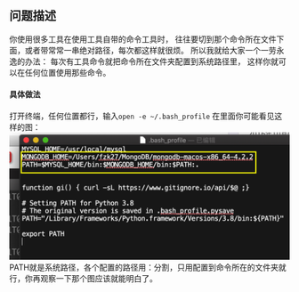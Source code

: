 ## 问题描述
你使用很多工具在使用工具自带的命令工具时，
往往要切到那个命令所在文件下面，或者带常常一串绝对路径，每次都这样就很烦。
所以我就给大家一个一劳永逸的办法：
每次有工具命令就把命令所在文件夹配置到系统路径里，
这样你就可以在任何位置使用那些命令。

#### 具体做法
打开终端，任何位置都行，输入`open -e ~/.bash_profile`
在里面你可能看见这样的图：
![.bash_profile文件](../数据库相关/img/截屏2019-12-3107.24.36.png)
PATH就是系统路径，各个配置的路径用：分割，只用配置到命令所在的文件夹就行，你再观察一下那个图应该就能明白了。

